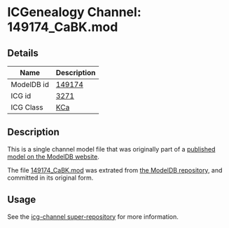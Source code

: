 # ICGenealogy Channel: 149174\_CaBK.mod

## Details

Name | Description
---- | -----------
ModelDB id | [149174](http://senselab.med.yale.edu/ModelDB/ShowModel.cshtml?model=149174)
ICG id | [3271](http://icg.neurotheory.ox.ac.uk/channels/5/3271)
ICG Class | [KCa](http://icg.neurotheory.ox.ac.uk/channels/5)

## Description

This is a single channel model file that was originally part of a [published model on the ModelDB website](http://senselab.med.yale.edu/mModelDB/ShowModel.cshtml?model=149174).

The file [149174\_CaBK.mod](149174_CaBK.mod) was extrated from [the ModelDB repository](http://senselab.med.yale.edu/ModelDB/ShowModel.cshtml?model=149174), and committed in its original form.

## Usage

See the [icg-channel super-repository](https://github.com/icgenealogy/icg-channels) for more information.